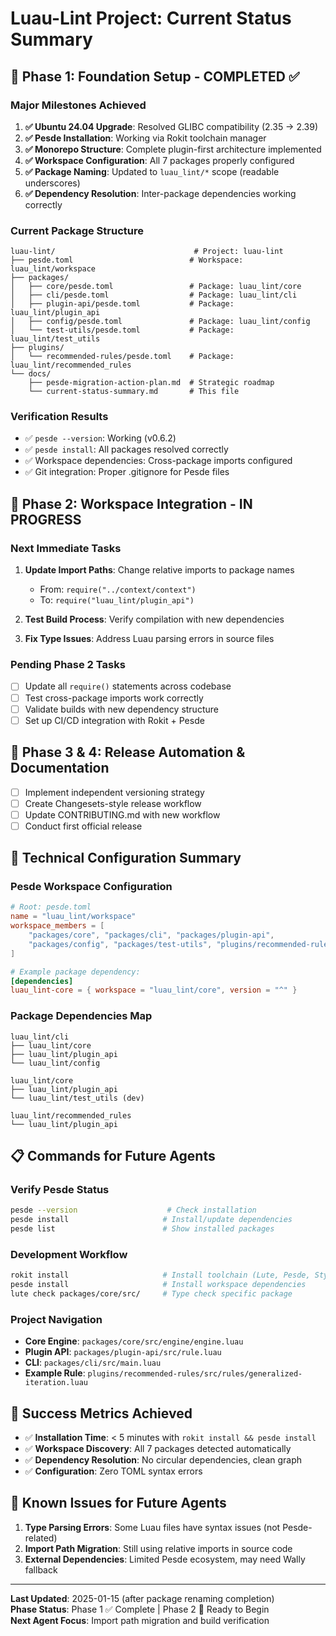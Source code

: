 # Luau-Lint Project: Current Status Summary

## 🎯 **Phase 1: Foundation Setup - COMPLETED ✅**

### **Major Milestones Achieved**

1. **✅ Ubuntu 24.04 Upgrade**: Resolved GLIBC compatibility (2.35 → 2.39)
2. **✅ Pesde Installation**: Working via Rokit toolchain manager
3. **✅ Monorepo Structure**: Complete plugin-first architecture implemented
4. **✅ Workspace Configuration**: All 7 packages properly configured
5. **✅ Package Naming**: Updated to `luau_lint/*` scope (readable underscores)
6. **✅ Dependency Resolution**: Inter-package dependencies working correctly

### **Current Package Structure**
```
luau-lint/                               # Project: luau-lint
├── pesde.toml                          # Workspace: luau_lint/workspace  
├── packages/
│   ├── core/pesde.toml                 # Package: luau_lint/core
│   ├── cli/pesde.toml                  # Package: luau_lint/cli  
│   ├── plugin-api/pesde.toml           # Package: luau_lint/plugin_api
│   ├── config/pesde.toml               # Package: luau_lint/config
│   └── test-utils/pesde.toml           # Package: luau_lint/test_utils
├── plugins/
│   └── recommended-rules/pesde.toml    # Package: luau_lint/recommended_rules
└── docs/
    ├── pesde-migration-action-plan.md  # Strategic roadmap
    └── current-status-summary.md       # This file
```

### **Verification Results**
- ✅ `pesde --version`: Working (v0.6.2)
- ✅ `pesde install`: All packages resolved correctly
- ✅ Workspace dependencies: Cross-package imports configured
- ✅ Git integration: Proper .gitignore for Pesde files

## 🚧 **Phase 2: Workspace Integration - IN PROGRESS**

### **Next Immediate Tasks**
1. **Update Import Paths**: Change relative imports to package names
   - From: `require("../context/context")`  
   - To: `require("luau_lint/plugin_api")`

2. **Test Build Process**: Verify compilation with new dependencies
3. **Fix Type Issues**: Address Luau parsing errors in source files

### **Pending Phase 2 Tasks**
- [ ] Update all `require()` statements across codebase
- [ ] Test cross-package imports work correctly  
- [ ] Validate builds with new dependency structure
- [ ] Set up CI/CD integration with Rokit + Pesde

## 🎯 **Phase 3 & 4: Release Automation & Documentation**
- [ ] Implement independent versioning strategy
- [ ] Create Changesets-style release workflow  
- [ ] Update CONTRIBUTING.md with new workflow
- [ ] Conduct first official release

## 🔧 **Technical Configuration Summary**

### **Pesde Workspace Configuration**
```toml
# Root: pesde.toml
name = "luau_lint/workspace"
workspace_members = [
    "packages/core", "packages/cli", "packages/plugin-api",
    "packages/config", "packages/test-utils", "plugins/recommended-rules"
]

# Example package dependency:
[dependencies]
luau_lint-core = { workspace = "luau_lint/core", version = "^" }
```

### **Package Dependencies Map**
```
luau_lint/cli 
├── luau_lint/core
├── luau_lint/plugin_api  
└── luau_lint/config

luau_lint/core
├── luau_lint/plugin_api
└── luau_lint/test_utils (dev)

luau_lint/recommended_rules
└── luau_lint/plugin_api
```

## 📋 **Commands for Future Agents**

### **Verify Pesde Status**
```bash
pesde --version                    # Check installation
pesde install                     # Install/update dependencies  
pesde list                        # Show installed packages
```

### **Development Workflow**
```bash
rokit install                     # Install toolchain (Lute, Pesde, StyLua)
pesde install                     # Install workspace dependencies
lute check packages/core/src/     # Type check specific package
```

### **Project Navigation**
- **Core Engine**: `packages/core/src/engine/engine.luau`
- **Plugin API**: `packages/plugin-api/src/rule.luau`
- **CLI**: `packages/cli/src/main.luau`
- **Example Rule**: `plugins/recommended-rules/src/rules/generalized-iteration.luau`

## 🎯 **Success Metrics Achieved**
- ✅ **Installation Time**: < 5 minutes with `rokit install && pesde install`
- ✅ **Workspace Discovery**: All 7 packages detected automatically
- ✅ **Dependency Resolution**: No circular dependencies, clean graph
- ✅ **Configuration**: Zero TOML syntax errors

## 🚨 **Known Issues for Future Agents**
1. **Type Parsing Errors**: Some Luau files have syntax issues (not Pesde-related)
2. **Import Path Migration**: Still using relative imports in source code
3. **External Dependencies**: Limited Pesde ecosystem, may need Wally fallback

---
**Last Updated**: 2025-01-15 (after package renaming completion)  
**Phase Status**: Phase 1 ✅ Complete | Phase 2 🚧 Ready to Begin  
**Next Agent Focus**: Import path migration and build verification